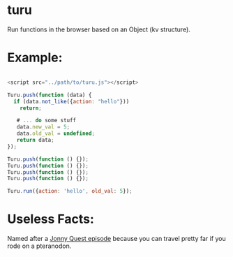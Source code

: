 # turu
Run functions in the browser based on an Object (kv structure).


# Example:

```javascript

<script src="../path/to/turu.js"></script>

Turu.push(function (data) {
  if (data.not_like({action: "hello"}))
    return;

   # ... do some stuff
   data.new_val = 5;
   data.old_val = undefined;
   return data;
});

Turu.push(function () {});
Turu.push(function () {});
Turu.push(function () {});
Turu.push(function () {});

Turu.run({action: 'hello', old_val: 5});

```

# Useless Facts:
Named after a [Jonny Quest episode](http://jqdb.wikia.com/wiki/Turu_the_Terrible)
because you can travel pretty far if you rode on a pteranodon.
